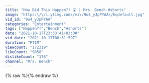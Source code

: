 ```yaml
---
title: "How Did This Happen?! 😮 | Mrs. Bench #shorts"
image: "https:\/\/i.ytimg.com\/vi\/9u4_yJpPYAA\/hqdefault.jpg"
vid_id: "9u4_yJpPYAA"
categories: "Entertainment"
tags: ["Happen?!","Bench","#shorts"]
date: "2021-10-17T23:33:41+03:00"
vid_date: "2021-10-17T00:31:59Z"
duration: "PT1M"
viewcount: "172319"
likeCount: "9858"
dislikeCount: "176"
channel: "Mrs. Bench"
---
```

{% raw %}{% endraw %}
